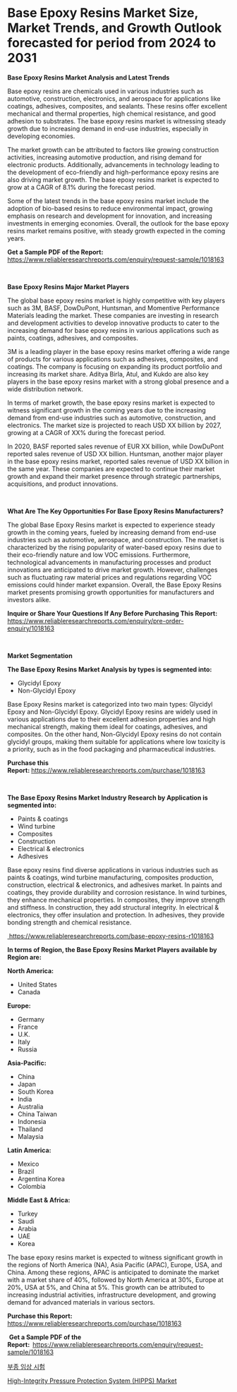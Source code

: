 <p><h1>Base Epoxy Resins Market Size, Market Trends, and Growth Outlook forecasted for period from 2024 to 2031</h1></p><p><strong>Base Epoxy Resins Market Analysis and Latest Trends</strong></p>
<p><p>Base epoxy resins are chemicals used in various industries such as automotive, construction, electronics, and aerospace for applications like coatings, adhesives, composites, and sealants. These resins offer excellent mechanical and thermal properties, high chemical resistance, and good adhesion to substrates. The base epoxy resins market is witnessing steady growth due to increasing demand in end-use industries, especially in developing economies. </p><p>The market growth can be attributed to factors like growing construction activities, increasing automotive production, and rising demand for electronic products. Additionally, advancements in technology leading to the development of eco-friendly and high-performance epoxy resins are also driving market growth. The base epoxy resins market is expected to grow at a CAGR of 8.1% during the forecast period.</p><p>Some of the latest trends in the base epoxy resins market include the adoption of bio-based resins to reduce environmental impact, growing emphasis on research and development for innovation, and increasing investments in emerging economies. Overall, the outlook for the base epoxy resins market remains positive, with steady growth expected in the coming years.</p></p>
<p><strong>Get a Sample PDF of the Report:&nbsp;</strong> <a href="https://www.reliableresearchreports.com/enquiry/request-sample/1018163">https://www.reliableresearchreports.com/enquiry/request-sample/1018163</a></p>
<p>&nbsp;</p>
<p><strong>Base Epoxy Resins Major Market Players</strong></p>
<p><p>The global base epoxy resins market is highly competitive with key players such as 3M, BASF, DowDuPont, Huntsman, and Momentive Performance Materials leading the market. These companies are investing in research and development activities to develop innovative products to cater to the increasing demand for base epoxy resins in various applications such as paints, coatings, adhesives, and composites.</p><p>3M is a leading player in the base epoxy resins market offering a wide range of products for various applications such as adhesives, composites, and coatings. The company is focusing on expanding its product portfolio and increasing its market share. Aditya Birla, Atul, and Kukdo are also key players in the base epoxy resins market with a strong global presence and a wide distribution network.</p><p>In terms of market growth, the base epoxy resins market is expected to witness significant growth in the coming years due to the increasing demand from end-use industries such as automotive, construction, and electronics. The market size is projected to reach USD XX billion by 2027, growing at a CAGR of XX% during the forecast period.</p><p>In 2020, BASF reported sales revenue of EUR XX billion, while DowDuPont reported sales revenue of USD XX billion. Huntsman, another major player in the base epoxy resins market, reported sales revenue of USD XX billion in the same year. These companies are expected to continue their market growth and expand their market presence through strategic partnerships, acquisitions, and product innovations.</p></p>
<p>&nbsp;</p>
<p><strong>What Are The Key Opportunities For Base Epoxy Resins Manufacturers?</strong></p>
<p><p>The global Base Epoxy Resins market is expected to experience steady growth in the coming years, fueled by increasing demand from end-use industries such as automotive, aerospace, and construction. The market is characterized by the rising popularity of water-based epoxy resins due to their eco-friendly nature and low VOC emissions. Furthermore, technological advancements in manufacturing processes and product innovations are anticipated to drive market growth. However, challenges such as fluctuating raw material prices and regulations regarding VOC emissions could hinder market expansion. Overall, the Base Epoxy Resins market presents promising growth opportunities for manufacturers and investors alike.</p></p>
<p><strong>Inquire or Share Your Questions If Any Before Purchasing This Report:</strong> <a href="https://www.reliableresearchreports.com/enquiry/pre-order-enquiry/1018163">https://www.reliableresearchreports.com/enquiry/pre-order-enquiry/1018163</a></p>
<p>&nbsp;</p>
<p><strong>Market Segmentation</strong></p>
<p><strong>The Base Epoxy Resins Market Analysis by types is segmented into:</strong></p>
<p><ul><li>Glycidyl Epoxy</li><li>Non-Glycidyl Epoxy</li></ul></p>
<p><p>Base Epoxy Resins market is categorized into two main types: Glycidyl Epoxy and Non-Glycidyl Epoxy. Glycidyl Epoxy resins are widely used in various applications due to their excellent adhesion properties and high mechanical strength, making them ideal for coatings, adhesives, and composites. On the other hand, Non-Glycidyl Epoxy resins do not contain glycidyl groups, making them suitable for applications where low toxicity is a priority, such as in the food packaging and pharmaceutical industries.</p></p>
<p><strong>Purchase this Report:&nbsp;</strong><a href="https://www.reliableresearchreports.com/purchase/1018163">https://www.reliableresearchreports.com/purchase/1018163</a></p>
<p>&nbsp;</p>
<p><strong>The Base Epoxy Resins Market Industry Research by Application is segmented into:</strong></p>
<p><ul><li>Paints & coatings</li><li>Wind turbine</li><li>Composites</li><li>Construction</li><li>Electrical & electronics</li><li>Adhesives</li></ul></p>
<p><p>Base epoxy resins find diverse applications in various industries such as paints & coatings, wind turbine manufacturing, composites production, construction, electrical & electronics, and adhesives market. In paints and coatings, they provide durability and corrosion resistance. In wind turbines, they enhance mechanical properties. In composites, they improve strength and stiffness. In construction, they add structural integrity. In electrical & electronics, they offer insulation and protection. In adhesives, they provide bonding strength and chemical resistance.</p></p>
<p><a href="https://www.reliableresearchreports.com/base-epoxy-resins-r1018163">&nbsp;https://www.reliableresearchreports.com/base-epoxy-resins-r1018163</a></p>
<p><strong>In terms of Region, the Base Epoxy Resins Market Players available by Region are:</strong></p>
<p>
    <p> <strong> North America: </strong>
        <ul>
            <li>United States</li>
            <li>Canada</li>
        </ul>
        </p> 
    <p> <strong> Europe: </strong>
        <ul>
            <li>Germany</li>
            <li>France</li>
            <li>U.K.</li>
            <li>Italy</li>
            <li>Russia</li>
        </ul>
        </p> 
    <p> <strong> Asia-Pacific: </strong>
        <ul>
            <li>China</li>
            <li>Japan</li>
            <li>South Korea</li>
            <li>India</li>
            <li>Australia</li>
            <li>China Taiwan</li>
            <li>Indonesia</li>
            <li>Thailand</li>
            <li>Malaysia</li>
        </ul>
        </p> 
    <p> <strong> Latin America: </strong>
        <ul>
            <li>Mexico</li>
            <li>Brazil</li>
            <li>Argentina Korea</li>
            <li>Colombia</li>
        </ul>
        </p> 
    <p> <strong> Middle East & Africa: </strong>
        <ul>
            <li>Turkey</li>
            <li>Saudi</li>
            <li>Arabia</li>
            <li>UAE</li>
            <li>Korea</li>
        </ul>
    </p>
    </p>
<p><p>The base epoxy resins market is expected to witness significant growth in the regions of North America (NA), Asia Pacific (APAC), Europe, USA, and China. Among these regions, APAC is anticipated to dominate the market with a market share of 40%, followed by North America at 30%, Europe at 20%, USA at 5%, and China at 5%. This growth can be attributed to increasing industrial activities, infrastructure development, and growing demand for advanced materials in various sectors.</p></p>
<p><strong>Purchase this Report: </strong><a href="https://www.reliableresearchreports.com/purchase/1018163">https://www.reliableresearchreports.com/purchase/1018163</a></p>
<p>&nbsp;<strong>Get a Sample PDF of the Report:&nbsp;&nbsp;</strong><a href="https://www.reliableresearchreports.com/enquiry/request-sample/1018163">https://www.reliableresearchreports.com/enquiry/request-sample/1018163</a></p>
<p><strong></strong></p>
<p><p><a href="https://medium.com/@douglasvasquez626/%EB%B6%80%EC%A2%85-%EC%9E%84%EC%83%81-%EC%8B%9C%ED%97%98-%EC%8B%9C%EC%9E%A5-%ED%86%B5%EC%B0%B0-%EC%8B%9C%EC%9E%A5-%EB%8F%99%ED%96%A5-%EC%84%B1%EC%9E%A5-2024%EB%85%84%EB%B6%80%ED%84%B0-2031%EB%85%84%EA%B9%8C%EC%A7%80-%EC%98%88%EC%B8%A1%EB%90%9C-%EA%B2%83-ef8c5a7f9fe0">부종 임상 시험</a></p><p><a href="https://github.com/mabutironaldo/Market-Research-Report-List-4/blob/main/high-integrity-pressure-protection-system-hipps-market.md">High-Integrity Pressure Protection System (HIPPS) Market</a></p></p>